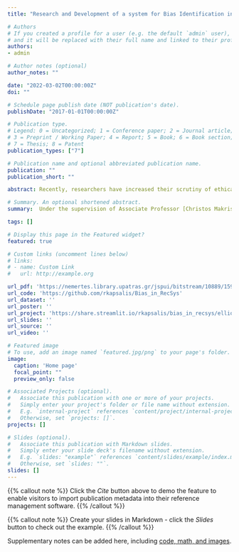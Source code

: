 ```yaml
---
title: "Research and Development of a system for Bias Identification in Recommender Systems"

# Authors
# If you created a profile for a user (e.g. the default `admin` user), write the username (folder name) here 
# and it will be replaced with their full name and linked to their profile.
authors:
- admin

# Author notes (optional)
author_notes: ""

date: "2022-03-02T00:00:00Z"
doi: ""

# Schedule page publish date (NOT publication's date).
publishDate: "2017-01-01T00:00:00Z"

# Publication type.
# Legend: 0 = Uncategorized; 1 = Conference paper; 2 = Journal article;
# 3 = Preprint / Working Paper; 4 = Report; 5 = Book; 6 = Book section;
# 7 = Thesis; 8 = Patent
publication_types: ["7"]

# Publication name and optional abbreviated publication name.
publication: ""
publication_short: ""

abstract: Recently, researchers have increased their scrutiny of ethical issues on artificial intelligence (AI), especially οn the field of Machine Learning. However, most previous studies on the area of Ethical Machine Learning have only focused on classification and regression tasks, while only a few studies have investigated ethical issues on recommender systems. The aim of this Diploma Thesis is to contribute to the understanding of biases that appear in recommender systems. In this direction, a web-app was developed to help users understand how biases are introduced in recommender systems. Moreover, we could thereby estimate the extend of bias in these systems. The app is comprised by four main pages. The first page visualizes datasets to help users find possible biases. In the second page, the user can build a recommender system by choosing between a vast collection of algorithms and hyperparameter tuning options in a user-friendly way. Additionally, we developed a page for the evaluation of a recommender system as per popularity bias, fairness, diversity, novelty and coverage. The evaluation consists of a) bias monitoring through different types of plots for a single dataset or dataset comparison b) cut-off analysis and c) hyperparameter analysis. Finally, we developed a page for popularity bias mitigation using one of the four algorithms that are available, FAR, PFAR, FA*IR and Calibrated recommendations. With reference to the broader field of ethical issues, this thesis shares special interest to popularity bias, diversity, novelty and item coverage. An extensive experimental study was conducted to gain a better understanding of the sources of bias and analyze the effect of different bias mitigation algorithms. This was implemented by utilizing the aforementioned web app. Four datasets were used in the present study, one real dataset provided by a major electronics retailer, and three datasets collected from the internet. The first part of the study examines the role of the hyperparameter tuning for every algorithm that was used and the role of dataset characteristics, in bias and accuracy. It also compares the above-mentioned datasets. The second part consists of bias mitigation using three reranking algorithms, FAR, PFAR and Calibrated recommendations and an in-processing algorithm. This study has identified that data characteristics, and especially the sparsity of user-item matrix, can highly affect the bias that is introduced. Moreover, another significant finding is that the post-processing mitigation algorithms that were examined can improve the bias-accuracy tradeoff, but have several limitations too. In conclusion, developers of recommender systems need to be aware of sources of biases and of the accuracy-bias tradeoff. This work contributes to this direction and lays the groundwork for future research into bias in recommender systems.

# Summary. An optional shortened abstract.
summary:  Under the supervision of Associate Professor [Christos Makris](https://scholar.google.gr/citations?user=Aer3e90AAAAJ&hl=el) and co-supervision of Yannis Kanellopoulos, Founder & CEO at Code4Thought.

tags: []

# Display this page in the Featured widget?
featured: true

# Custom links (uncomment lines below)
# links:
# - name: Custom Link
#   url: http://example.org

url_pdf: 'https://nemertes.library.upatras.gr/jspui/bitstream/10889/15929/1/Thesis_Romanos_Kapsalis_1056289.pdf'
url_code: 'https://github.com/rkapsalis/Bias_in_RecSys'
url_dataset: ''
url_poster: ''
url_project: 'https://share.streamlit.io/rkapsalis/bias_in_recsys/elliot-master/recsys_bias.py'
url_slides: ''
url_source: ''
url_video: ''

# Featured image
# To use, add an image named `featured.jpg/png` to your page's folder. 
image:
  caption: 'Home page'
  focal_point: ""
  preview_only: false

# Associated Projects (optional).
#   Associate this publication with one or more of your projects.
#   Simply enter your project's folder or file name without extension.
#   E.g. `internal-project` references `content/project/internal-project/index.md`.
#   Otherwise, set `projects: []`.
projects: []

# Slides (optional).
#   Associate this publication with Markdown slides.
#   Simply enter your slide deck's filename without extension.
#   E.g. `slides: "example"` references `content/slides/example/index.md`.
#   Otherwise, set `slides: ""`.
slides: []
---
```


{{% callout note %}}
Click the *Cite* button above to demo the feature to enable visitors to import publication metadata into their reference management software.
{{% /callout %}}

{{% callout note %}}
Create your slides in Markdown - click the *Slides* button to check out the example.
{{% /callout %}}

Supplementary notes can be added here, including [code, math, and images](https://wowchemy.com/docs/writing-markdown-latex/).
